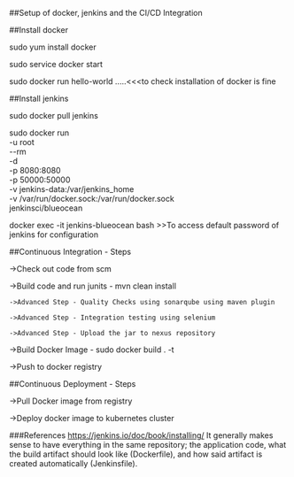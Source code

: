 ##Setup of docker, jenkins and the CI/CD Integration

##Install docker 

sudo yum install docker

sudo service docker start

sudo docker run hello-world .....<<<to check installation of docker is fine

##Install jenkins

sudo docker pull jenkins

sudo docker run \
  -u root \
  --rm \
  -d \
  -p 8080:8080 \
  -p 50000:50000 \
  -v jenkins-data:/var/jenkins_home \
  -v /var/run/docker.sock:/var/run/docker.sock \
  jenkinsci/blueocean
  
docker exec -it jenkins-blueocean bash  >>To access default password of jenkins for configuration


##Continuous Integration - Steps

->Check out code from scm

->Build code and run junits - mvn clean install

    ->Advanced Step - Quality Checks using sonarqube using maven plugin

    ->Advanced Step - Integration testing using selenium

    ->Advanced Step - Upload the jar to nexus repository

->Build Docker Image - sudo docker build . -t <imageName>

->Push to docker registry


##Continuous Deployment - Steps

->Pull Docker image from registry

->Deploy docker image to kubernetes cluster







###References
https://jenkins.io/doc/book/installing/
It generally makes sense to have everything in the same repository; the application code, what the build artifact should look like (Dockerfile), and how said artifact is created automatically (Jenkinsfile).
